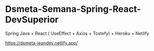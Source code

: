 # Dsmeta-Semana-Spring-React-DevSuperior

Spring Java + React ( UseEffect + Axios + Tostefy) + Heroku + Netlify

https://dsmeta-jeandev.netlify.app/
